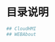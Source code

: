 <!--
 * @Descripttion: Sustainable
 * @version: 1.0.0
 * @Author: Kenny
 * @Date: 2021-10-29 22:47:57
 * @LastEditors: ~
 * @LastEditTime: 2025-09-28 10:24:08
-->
# 目录说明

```bash
## CloudHMI
## WEBAbout
```
